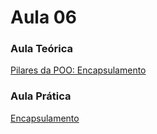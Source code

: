 # Aula 06<br>

### Aula Teórica<br>
[Pilares da POO: Encapsulamento](https://www.youtube.com/watch?v=1wYRGFXpVlg)
<br>

### Aula Prática<br>
[Encapsulamento](https://www.youtube.com/watch?v=x4JfzV0Wb5w)